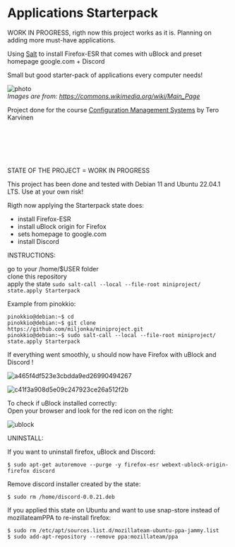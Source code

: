 # Applications Starterpack

WORK IN PROGRESS, rigth now this project works as it is. Planning on adding more must-have applications.

Using [Salt](https://saltproject.io/) to install Firefox-ESR that comes with uBlock and preset homepage google.com + Discord

Small but good starter-pack of applications every computer needs!

 ![photo](https://user-images.githubusercontent.com/112076418/206718193-22c76ea3-8688-4c20-8c27-83e9d11483a1.png)
 \
_Images are from: https://commons.wikimedia.org/wiki/Main_Page_ 



Project done for the course  [Configuration Management Systems](https://terokarvinen.com/2022/palvelinten-hallinta-2022p2/?from=MoodleNews) by Tero Karvinen

&nbsp;
--
&nbsp;

STATE OF THE PROJECT = WORK IN PROGRESS

This project has been done and tested with Debian 11 and Ubuntu 22.04.1 LTS. Use at your own risk!

Rigth now applying the Starterpack state does: 

- install Firefox-ESR
- install uBlock origin for Firefox
- sets homepage to google.com
- install Discord


INSTRUCTIONS: 

go to your /home/$USER folder \
clone this repository \
apply the state `sudo salt-call --local --file-root miniproject/ state.apply Starterpack`

Example from pinokkio:
```
pinokkio@debian:~$ cd
pinokkio@debian:~$ git clone https://github.com/miljonka/miniproject.git
pinokkio@debian:~$ sudo salt-call --local --file-root miniproject/ state.apply Starterpack
```

If everything went smoothly, u should now have Firefox with uBlock and Discord ! 

![a465f4df523e3cbdda9ed26990494267](https://user-images.githubusercontent.com/112076418/206704895-f595f660-e474-40cb-a193-2f64629fc10b.png)

![c41f3a908d5e09c247923ce26a512f2b](https://user-images.githubusercontent.com/112076418/206704904-298ef390-857b-4338-9b9b-cd1eab22c718.png)

To check if uBlock installed correctly: \
Open your browser and look for the red icon on the right:

![ublock](https://user-images.githubusercontent.com/112076418/206705541-f8a72d12-9690-48ee-aa1f-29aefc636962.png)


UNINSTALL:

If you want to uninstall firefox, uBlock and Discord:
```
$ sudo apt-get autoremove --purge -y firefox-esr webext-ublock-origin-firefox discord
```

Remove discord installer created by the state:
```
$ sudo rm /home/discord-0.0.21.deb
```
If you applied this state on Ubuntu and want to use snap-store instead of mozillateamPPA to re-install firefox:
```
$ sudo rm /etc/apt/sources.list.d/mozillateam-ubuntu-ppa-jammy.list 
$ sudo add-apt-repository --remove ppa:mozillateam/ppa
```
